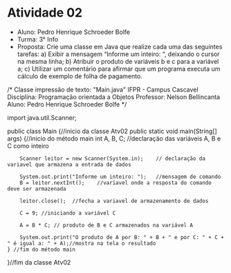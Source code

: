 # Atividade 02

* Aluno: Pedro Henrique Schroeder Bolfe
* Turma: 3° Info 
* Proposta: Crie uma classe em Java que realize cada uma das seguintes tarefas:
a) Exibir a mensagem “Informe um inteiro: “, deixando o cursor na mesma linha;
b) Atribuir o produto de variáveis b e c para a variável a;
c) Utilizar um comentário para afirmar que um programa executa um cálculo de exemplo de folha de pagamento.


/*
Classe impressão de texto: "Main.java"
IFPR - Campus Cascavel
Disciplina: Programação orientada a Objetos
Professor: Nelson Bellincanta
Aluno: Pedro Henrique Schroeder Bolfe
*/

import java.util.Scanner;

public class Main {//inicio da classe Atv02
    public static void main(String[] args) {//inicio do método main
        int  A, B, C; //declaração das variáveis A, B e C como inteiro

        Scanner leitor = new Scanner(System.in);    // declaração da variavel que armazena a entrada de dados

        System.out.print("Informe um inteiro: ");   //mensagem de comando 
        B = leitor.nextInt();    //variavel onde a resposta do comando deve ser armazenada

        leitor.close();  //fecha a variavel de armazenamento de dados
        
        C = 9; //iniciando a variável C
        
        A = B * C; // produto de B e C armazenados na variável A
        
        System.out.print("O produto de A por B: " + B + " e por C: " + C + " é igual a: " + A);//mostra na tela o resultado 
    } //fim do método main
}//fim da classe Atv02 
